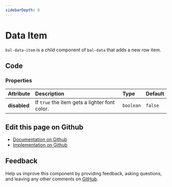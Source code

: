 ```yaml
---
sidebarDepth: 0
---
```



# Data Item

`bal-data-item` is a child component of `bal-data` that adds a new row item.




<ClientOnly><docs-component-tabs></docs-component-tabs></ClientOnly>

<!-- docs:child of bal-data -->


## Code

### Properties


| Attribute    | Description                                   | Type      | Default |
| :----------- | :-------------------------------------------- | :-------- | :------ |
| **disabled** | If `true` the item gets a lighter font color. | `boolean` | `false` |




## Edit this page on Github

* [Documentation on Github](https://github.com/baloise/design-system/blob/master/docs/src/components/components/bal-data-item.md)
* [Implementation on Github](https://github.com/baloise/design-system/blob/master/packages/components/src/components/bal-data-item)

## Feedback

Help us improve this component by providing feedback, asking questions, and leaving any other comments on [GitHub](https://github.com/baloise/design-system/issues/new).

